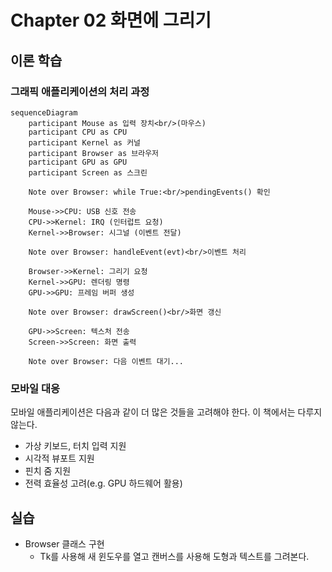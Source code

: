 # Chapter 02 화면에 그리기

## 이론 학습

### 그래픽 애플리케이션의 처리 과정

```mermaid
sequenceDiagram
    participant Mouse as 입력 장치<br/>(마우스)
    participant CPU as CPU
    participant Kernel as 커널
    participant Browser as 브라우저
    participant GPU as GPU
    participant Screen as 스크린

    Note over Browser: while True:<br/>pendingEvents() 확인
    
    Mouse->>CPU: USB 신호 전송
    CPU->>Kernel: IRQ (인터럽트 요청)
    Kernel->>Browser: 시그널 (이벤트 전달)
    
    Note over Browser: handleEvent(evt)<br/>이벤트 처리
    
    Browser->>Kernel: 그리기 요청
    Kernel->>GPU: 렌더링 명령
    GPU->>GPU: 프레임 버퍼 생성
    
    Note over Browser: drawScreen()<br/>화면 갱신
    
    GPU->>Screen: 텍스처 전송
    Screen->>Screen: 화면 출력
    
    Note over Browser: 다음 이벤트 대기...
```

### 모바일 대응

모바일 애플리케이션은 다음과 같이 더 많은 것들을 고려해야 한다. 이 책에서는 다루지 않는다.

- 가상 키보드, 터치 입력 지원
- 시각적 뷰포트 지원
- 핀치 줌 지원
- 전력 효율성 고려(e.g. GPU 하드웨어 활용)

## 실습

- Browser 클래스 구현
  - Tk를 사용해 새 윈도우를 열고 캔버스를 사용해 도형과 텍스트를 그려본다.
